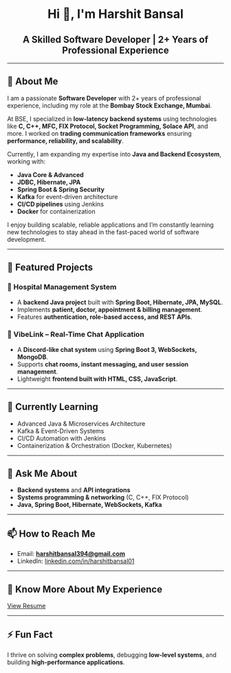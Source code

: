 <h1 align="center">Hi 👋, I'm Harshit Bansal</h1>
<h2 align="center">A Skilled Software Developer | 2+ Years of Professional Experience</h2>

---

## 🚀 About Me
I am a passionate **Software Developer** with 2+ years of professional experience, including my role at the **Bombay Stock Exchange, Mumbai**.  

At BSE, I specialized in **low-latency backend systems** using technologies like **C, C++, MFC, FIX Protocol, Socket Programming, Solace API**, and more. I worked on **trading communication frameworks** ensuring **performance, reliability, and scalability**.  

Currently, I am expanding my expertise into **Java and Backend Ecosystem**, working with:  
- **Java Core & Advanced**  
- **JDBC, Hibernate, JPA**  
- **Spring Boot & Spring Security**  
- **Kafka** for event-driven architecture  
- **CI/CD pipelines** using Jenkins  
- **Docker** for containerization  

I enjoy building scalable, reliable applications and I’m constantly learning new technologies to stay ahead in the fast-paced world of software development.

---

## 📂 Featured Projects

### 🏥 Hospital Management System  
- A **backend Java project** built with **Spring Boot, Hibernate, JPA, MySQL**.  
- Implements **patient, doctor, appointment & billing management**.  
- Features **authentication, role-based access, and REST APIs**.  

### 💬 VibeLink – Real-Time Chat Application  
- A **Discord-like chat system** using **Spring Boot 3, WebSockets, MongoDB**.  
- Supports **chat rooms, instant messaging, and user session management**.  
- Lightweight **frontend built with HTML, CSS, JavaScript**.  

---

## 🌱 Currently Learning
- Advanced Java & Microservices Architecture  
- Kafka & Event-Driven Systems  
- CI/CD Automation with Jenkins  
- Containerization & Orchestration (Docker, Kubernetes)  

---

## 💬 Ask Me About
- **Backend systems** and **API integrations**  
- **Systems programming & networking** (C, C++, FIX Protocol)  
- **Java, Spring Boot, Hibernate, WebSockets, Kafka**  

---

## 📫 How to Reach Me
- Email: **harshitbansal394@gmail.com**  
- LinkedIn: [linkedin.com/in/harshitbansal01](https://www.linkedin.com/in/harshitbansal01/)  

---

## 📄 Know More About My Experience
[View Resume](https://drive.google.com/file/d/1dV6wo3F25BIaHQ__RBqNsKQYl0gD6FrY/view?usp=drive_link)

---

## ⚡ Fun Fact
I thrive on solving **complex problems**, debugging **low-level systems**, and building **high-performance applications**.
